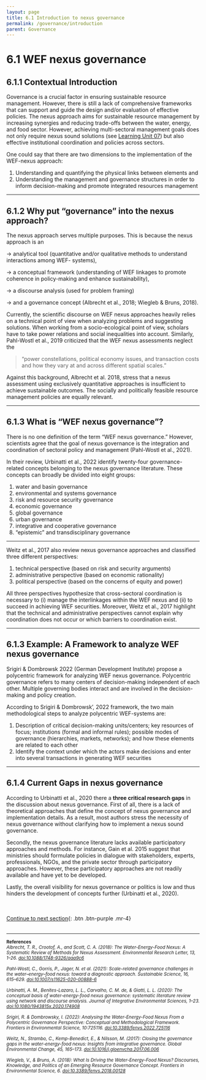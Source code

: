 ```yaml
---
layout: page
title: 6.1 Introduction to nexus governance
permalink: /governance/introduction
parent: Governance
---
```

# **6.1 WEF nexus governance**

## 6.1.1 Contextual Introduction
Governance is a crucial factor in ensuring sustainable resource management. However, there is still a lack of comprehensive frameworks that can support and guide the design and/or evaluation of effective policies. The nexus approach aims for sustainable resource management by increasing synergies and reducing trade-offs between the water, energy, and food sector. However, achieving multi-sectoral management goals does not only require nexus sound solutions (see <a href="https://waterbender231.github.io/wef-nexus-online-course/solutions/">Learning Unit 07</a>) but also effective institutional coordination and policies across sectors. 

One could say that there are two dimensions to the implementation of the WEF-nexus approach:
1. Understanding and quantifying the physical links between elements and
2. Understanding the management and governance structures in order to inform decision-making and promote integrated resources management

<hr/>

## 6.1.2  Why put “governance” into the nexus approach? 

The nexus approach serves multiple purposes. This is because the nexus approach is an <br>

&rarr; analytical tool (quantitative and/or qualitative methods to understand interactions among WEF- systems), <br>

&rarr; a conceptual framework (understanding of WEF linkages to promote coherence in policy-making and enhance sustainability), <br>

&rarr; a discourse analysis (used for problem framing) <br>

&rarr; and a governance concept (Albrecht et al., 2018; Wiegleb & Bruns, 2018).

Currently, the scientific discourse on WEF nexus approaches heavily relies on a technical point of view when analyzing problems and suggesting solutions. When working from a socio-ecological point of view, scholars have to take power relations and social inequalities into account. Similarly, Pahl-Wostl et al., 2019 criticized that the WEF nexus assessments neglect the 
> “power constellations, political economy issues, and transaction costs and how they vary at and across different spatial scales.”

Against this background, Albrecht et al. 2018, stress that a nexus assessment using exclusively quantitative approaches is insufficient to achieve sustainable outcomes. The socially and politically feasible resource management policies are equally relevant.


<hr/>

## 6.1.3 What is “WEF nexus governance”?
There is no one definition of the term “WEF nexus governance.” However, scientists agree that the goal of nexus governance is the integration and coordination of sectoral policy and management (Pahl-Wostl et al., 2021).

In their review, Urbinatti et al., 2022 identify twenty-four governance-related concepts belonging to the nexus governance literature. These concepts can broadly be divided into eight groups:
1. water and basin governance
2. environmental and systems governance
3. risk and resource security governance
4. economic governance 
5. global governance 
6. urban governance 
7. integrative and cooperative governance
8. “epistemic” and transdisciplinary governance



<hr/>

Weitz et al., 2017 also review nexus governance approaches and classified three different perspectives:

1. technical perspective (based on risk and security arguments)
2. administrative perspective (based on economic rationality)
3. political perspective (based on the concerns of equity and power)

All three perspectives hypothesize that cross-sectoral coordination is necessary to (i) manage the interlinkages within the WEF nexus and (ii) to succeed in achieving WEF securities. Moreover, Weitz et al., 2017 highlight that the technical and administrative perspectives cannot explain why coordination does not occur or which barriers to coordination exist.

<hr/>

## 6.1.3 Example: A Framework to analyze WEF nexus governance
Srigiri & Dombrowsk 2022 (German Development Institute) propose a polycentric framework for analyzing WEF nexus governance. Polycentric governance refers to many centers of decision-making independent of each other. Multiple governing bodies interact and are involved in the decision-making and policy creation.

According to Srigiri & Dombrowsk’, 2022 framework, the two main methodological steps to analyze polycentric WEF-systems are:
1. Description of critical decision-making units/centers; key resources of focus; institutions (formal and informal rules); possible modes of governance (hierarchies, markets, networks); and how these elements are related to each other
2. Identify the context under which the actors make decisions and enter into several transactions in generating WEF securities

<hr/>

## 6.1.4 Current Gaps in nexus governance 
According to Urbinatti et al., 2020 there a **three critical research gaps** in the discussion about nexus governance. First of all, there is a lack of theoretical approaches that define the concept of nexus governance and implementation details. As a result, most authors stress the necessity of nexus governance without clarifying how to implement a nexus sound governance.

Secondly, the nexus governance literature lacks available participatory approaches and methods. For instance, Gain et al. 2015 suggest that ministries should formulate policies in dialogue with stakeholders, experts, professionals, NGOs, and the private sector through participatory approaches. However, these participatory approaches are not readily available and have yet to be developed.

Lastly, the overall visibility for nexus governance or politics is low and thus hinders the development of concepts further (Urbinatti et al., 2020).

<br/> <br/>
[Continue to next section](https://waterbender231.github.io/wef-nexus-online-course/governance/case-studies){: .btn .btn-purple .mr-4}
<br/> <br/>

<hr/>

<small><b>References</b><br>
<i>Albrecht, T. R., Crootof, A., and Scott, C. A. (2018): The Water-Energy-Food Nexus: A Systematic Review of Methods for Nexus Assessment. Environmental Research Letter, 13, 1–26. <a href="doi:10.1088/1748-9326/aaa9c6">doi:10.1088/1748-9326/aaa9c6</a><br>
<br>
Pahl-Wostl, C., Gorris, P., Jager, N. et al. (2021): Scale-related governance challenges in the water–energy–food nexus: toward a diagnostic approach. Sustainable Science, 16, 615–629. <a href="doi:10.1007/s11625-020-00888-6">doi:10.1007/s11625-020-00888-6</a><br>
<br>
Urbinatti, A. M., Benites-Lazaro, L. L., Carvalho, C. M. de, & Giatti, L. L. (2020): The conceptual basis of water-energy-food nexus governance: systematic literature review using network and discourse analysis. Journal of Integrative Environmental Sciences, 1–23. <a href="doi:10.1080/1943815x.2020.174908">doi:10.1080/1943815x.2020.174908</a><br>
<br>
Srigiri, R. & Dombrowsky, I. (2022): Analysing the Water-Energy-Food Nexus From a Polycentric Governance Perspective: Conceptual and Methodological Framework. Frontiers in Environmental Science, 10:725116. <a href="doi:10.3389/fenvs.2022.725116">doi:10.3389/fenvs.2022.725116</a><br>
<br>
Weitz, N., Strambo, C., Kemp-Benedict, E., & Nilsson, M. (2017): Closing the governance gaps in the water-energy-food nexus: Insights from integrative governance. Global Environmental Change, 45, 165–173. <a href="doi:10.1016/j.gloenvcha.2017.06.006">doi:10.1016/j.gloenvcha.2017.06.006</a><br>
<br>
Wiegleb, V., & Bruns, A. (2018): What Is Driving the Water-Energy-Food Nexus? Discourses, Knowledge, and Politics of an Emerging Resource Governance Concept. Frontiers in Environmental Science, 6. <a href="doi:10.3389/fenvs.2018.00128">doi:10.3389/fenvs.2018.00128</a><br></i>
</small>

